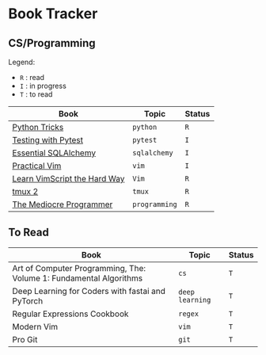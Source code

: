 Book Tracker
===

CS/Programming
---

Legend:

- `R` : read
- `I` : in progress
- `T` : to read

| Book                                                                                             | Topic         | Status |
|--------------------------------------------------------------------------------------------------|---------------|--------|
| [Python Tricks](../programming/python/books/python-tricks/index.md)                              | `python`      | `R`    |
| [Testing with Pytest](../programming/python/pytest/testing-with-pytest/index.md)                 | `pytest`      | `I`    |
| [Essential SQLAlchemy](../programming/python/databases/sqlalchemy/essential-sqlalchemy/index.md) | `sqlalchemy`  | `I`    |
| [Practical Vim](https://learning.oreilly.com/library/view/practical-vim-2nd/9781680501629/)      | `vim`         | `I`    |
| [Learn VimScript the Hard Way](https://learnvimscriptthehardway.stevelosh.com/)                  | `Vim`         | `R`    |
| [tmux 2](https://learning.oreilly.com/library/view/tmux-2/9781680502374/)                        | `tmux`        | `R`    |
| [The Mediocre Programmer](01-the-mediocre-programmer.md)                                         | `programming` | `R`    |

To Read
---

| Book                                                               | Topic           | Status |
|--------------------------------------------------------------------|-----------------|--------|
| Art of Computer Programming, The: Volume 1: Fundamental Algorithms | `cs`            | `T`    |
| Deep Learning for Coders with fastai and PyTorch                   | `deep learning` | `T`    |
| Regular Expressions Cookbook                                       | `regex`         | `T`    |
| Modern Vim                                                         | `vim`           | `T`    |
| Pro Git                                                            | `git`           | `T`    |
